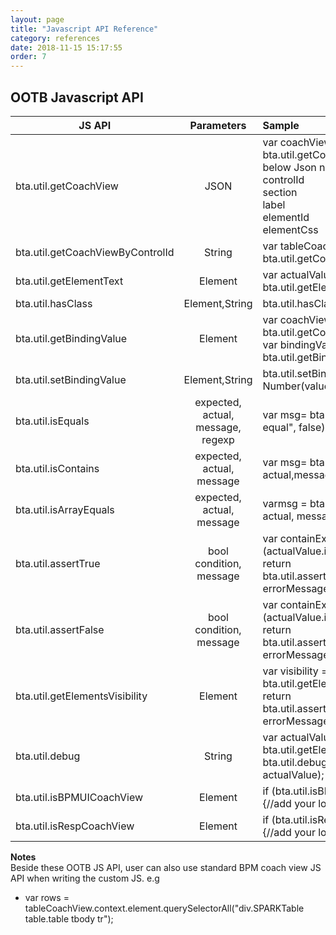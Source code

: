 ```yaml
---
layout: page
title: "Javascript API Reference"
category: references
date: 2018-11-15 15:17:55
order: 7
---
```


## OOTB Javascript API

| JS API     |      Parameters    |       Sample            |
|----------|:-------------:|:------|
| bta.util.getCoachView  |  JSON | var coachView = bta.util.getCoachView(this.jsonObject);Support below Json name of fields <br>controlId<br>section<br>label<br>elementId<br>elementCss<br> |
| bta.util.getCoachViewByControlId |  String   | var tableCoachView = bta.util.getCoachViewByControlId(controlId); |
| bta.util.getElementText | Element |   var actualValue = bta.util.getElementText(textElement); |
| bta.util.hasClass | Element,String |   bta.util.hasClass(actualCell, "Output_Text") |
| bta.util.getBindingValue | Element |  var coachView = bta.util.getCoachView(this.jsonObject);<br>var bindingValue = bta.util.getBindingValue(coachView); |
| bta.util.setBindingValue | Element,String |      bta.util.setBindingValue(coachView, Number(value)); |
| bta.util.isEquals | expected, actual, message, regexp |    var msg=  bta.util.isEquals( expected, actual,"is equal", false); |
| bta.util.isContains | expected, actual, message |     var msg= bta.util.isEquals( expected, actual,message); |
| bta.util.isArrayEquals | expected, actual, message |     varmsg = bta.util.isArrayEquals(expected, actual, message); |
| bta.util.assertTrue | bool condition, message |  	var containExpectedValue = (actualValue.indexOf(expectedValue) != -1);<br>	return bta.util.assertTrue(containExpectedValue, errorMessage);|
| bta.util.assertFalse | bool condition, message |   var containExpectedValue = (actualValue.indexOf(expectedValue) != -1);<br>	return bta.util.assertTrue(containExpectedValue, errorMessage); |
|bta.util.getElementsVisibility | Element |  	var visibility = bta.util.getElementsVisibility(element);<br>	return bta.util.assertTrue((visibility!=="HIDDEN"), errorMessage); |
|bta.util.debug | String |  	var actualValue = bta.util.getElementText(outputControl);<br>	bta.util.debug("The output text value: " + actualValue); |
|bta.util.isBPMUICoachView | Element |  if (bta.util.isBPMUICoachView(coachView))<br> {//add your logic } |
|bta.util.isRespCoachView | Element |  if (bta.util.isRespCoachView(coachView))<br> {//add your logic } |

**Notes**    
Beside these OOTB JS API, user can also use standard BPM coach view JS API when writing the custom JS. e.g 
- var rows = tableCoachView.context.element.querySelectorAll("div.SPARKTable table.table tbody tr");     
